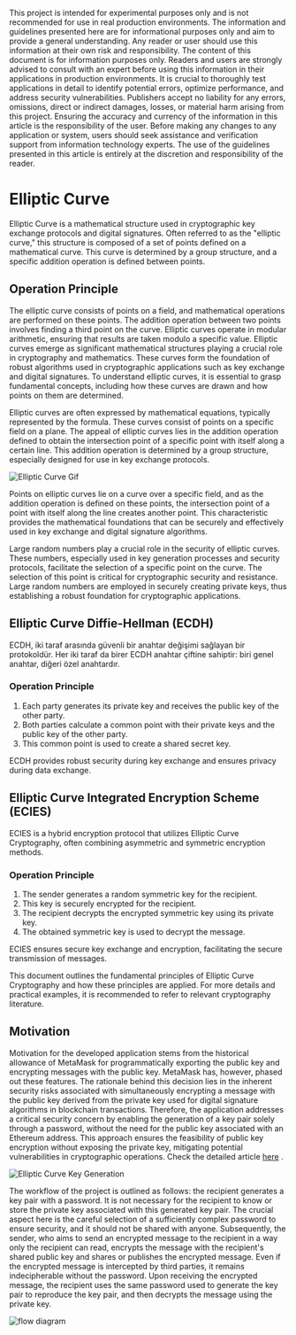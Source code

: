 <!DOCTYPE html>
<html lang="en">
<head>
    <meta charset="UTF-8">
    <meta name="viewport" content="width=device-width, initial-scale=1.0">
    <title>Disclaimer</title>
        <p>This project is intended for experimental purposes only and is not recommended for use in real production environments. 
            The information and guidelines presented here are for informational purposes only and aim to provide a general understanding. 
            Any reader or user should use this information at their own risk and responsibility.
            The content of this document is for information purposes only. 
            Readers and users are strongly advised to consult with an expert before using this information in their applications in 
            production environments. It is crucial to thoroughly test applications in detail to identify potential errors, 
            optimize performance, and address security vulnerabilities.
            Publishers accept no liability for any errors, omissions, direct or indirect damages, 
            losses, or material harm arising from this project. Ensuring the accuracy and currency of the information 
            in this article is the responsibility of the user.
            Before making any changes to any application or system, users should seek assistance and verification support 
            from information technology experts. The use of the guidelines presented in this article is entirely at the
            discretion and responsibility of the reader.
        </p>
</head>
<body>
    <div >
        <h1>Elliptic Curve</h1>
        <p>
        Elliptic Curve is a mathematical structure used in cryptographic key exchange protocols and digital signatures. 
        Often referred to as the "elliptic curve," this structure is composed of a set of points defined on a mathematical curve. 
        This curve is determined by a group structure, and a specific addition operation is defined between points.
        </p>
        <h2>Operation Principle</h2>
        <p>
            The elliptic curve consists of points on a field, and mathematical operations are performed on these points. 
            The addition operation between two points involves finding a third point on the curve. 
            Elliptic curves operate in modular arithmetic, ensuring that results are taken modulo a specific value.
            Elliptic curves emerge as significant mathematical structures playing a crucial role in cryptography and mathematics. 
            These curves form the foundation of robust algorithms used in cryptographic applications such as key exchange 
            and digital signatures. To understand elliptic curves, it is essential to grasp fundamental concepts, including 
            how these curves are drawn and how points on them are determined.
        </p>
        <p>
            Elliptic curves are often expressed by mathematical equations, typically represented by the formula.
            These curves consist of points on a specific field on a plane. 
            The appeal of elliptic curves lies in the addition operation defined to obtain the intersection point of a 
            specific point with itself along a certain line. This addition operation is determined by a group structure, 
            especially designed for use in key exchange protocols.
        </p>
        <div style={{ display: 'flex', alignItems: 'center', justifyContent: 'center' }}>
            <img src={ellipticCurveGif} alt="Elliptic Curve Gif" style={{ width: '40%' }} />
        </div>
        <p>
            Points on elliptic curves lie on a curve over a specific field, and as the addition operation is defined on these points, 
            the intersection point of a point with itself along the line creates another point. This characteristic provides 
            the mathematical foundations that can be securely and effectively used in key exchange and digital signature algorithms.
        </p>
        <p>
            Large random numbers play a crucial role in the security of elliptic curves. These numbers, especially used in key 
            generation processes and security protocols, facilitate the selection of a specific point on the curve. 
            The selection of this point is critical for cryptographic security and resistance. 
            Large random numbers are employed in securely creating private keys, 
            thus establishing a robust foundation for cryptographic applications.
        </p>
        <h2>Elliptic Curve Diffie-Hellman (ECDH)</h2>
        <p>
            ECDH, iki taraf arasında güvenli bir anahtar değişimi sağlayan bir protokoldür. Her iki taraf da birer ECDH anahtar
            çiftine sahiptir: biri genel anahtar, diğeri özel anahtardır.
        </p>       
        <h3>Operation Principle</h3>
        <ol>
            <li>Each party generates its private key and receives the public key of the other party.</li>
            <li>Both parties calculate a common point with their private keys and the public key of the other party.</li>
            <li>This common point is used to create a shared secret key.</li>
        </ol>
        <p>
            ECDH provides robust security during key exchange and ensures privacy during data exchange.
        </p>
        <h2>Elliptic Curve Integrated Encryption Scheme (ECIES)</h2>
        <p>
            ECIES is a hybrid encryption protocol that utilizes Elliptic Curve Cryptography, 
            often combining asymmetric and symmetric encryption methods.
        </p>
        <h3>Operation Principle</h3>
        <ol>
            <li>The sender generates a random symmetric key for the recipient.</li>
            <li>This key is securely encrypted for the recipient.</li>
            <li>The recipient decrypts the encrypted symmetric key using its private key.</li>
            <li>The obtained symmetric key is used to decrypt the message.</li>
        </ol>
        <p>
            ECIES ensures secure key exchange and encryption, facilitating the secure transmission of messages.
        </p>
        <p>
            This document outlines the fundamental principles of Elliptic Curve Cryptography and how these principles are applied.
            For more details and practical examples, it is recommended to refer to relevant cryptography literature.
        </p>
        <h2>
            Motivation
        </h2>
        <p>
            Motivation for the developed application stems from the historical allowance of MetaMask for programmatically exporting 
            the public key and encrypting messages with the public key. MetaMask has, however, phased out these features. 
            The rationale behind this decision lies in the inherent security risks associated with simultaneously encrypting 
            a message with the public key derived from the private key used for digital signature algorithms in blockchain transactions. 
            Therefore, the application addresses a critical security concern by enabling the generation of a key pair solely through 
            a password, without the need for the public key associated with an Ethereum address. This approach ensures the feasibility 
            of public key encryption without exposing the private key, mitigating potential vulnerabilities in cryptographic operations.
            Check the detailed article <a href="https://medium.com/metamask/metamask-api-method-deprecation-2b0564a84686" target="_blank">here</a> .
        </p>
        <img src={eccKeyGen} alt="Elliptic Curve Key Generation" style={{ width: '800px', height: 'auto'}}  />
        <p>
            The workflow of the project is outlined as follows: the recipient generates a key pair with a password. 
            It is not necessary for the recipient to know or store the private key associated with this generated key pair. 
            The crucial aspect here is the careful selection of a sufficiently complex password to ensure security, 
            and it should not be shared with anyone. Subsequently, the sender, who aims to send an encrypted message to the recipient 
            in a way only the recipient can read, encrypts the message with the recipient's shared public key and shares or publishes 
            the encrypted message. Even if the encrypted message is intercepted by third parties, it remains indecipherable without 
            the password. Upon receiving the encrypted message, the recipient uses the same password used to generate the key pair to 
            reproduce the key pair, and then decrypts the message using the private key.
        </p>
        <img src={diagram} alt="flow diagram" style={{ width: '800px', height: 'auto'}} />
    </div>
</body>
</html>
